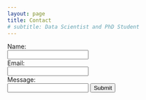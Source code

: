 ```yaml
---
layout: page
title: Contact
# subtitle: Data Scientist and PhD Student
---
```




<form name="gform" id="gform" enctype="text/plain" action="https://docs.google.com/forms/d/e/1FAIpQLSdi62jROrimTz7VHFQvCn8LQkxtLCFDrWrhidy4zE0YzhQwIA/formResponse?" target="hidden_iframe" onsubmit="submitted=true;">
  Name:<br>
  <input type="text" name="entry.1774498490" id="entry.1774498490"><br>
  Email:<br>
  <input type="text" name="entry.90651633" id="entry.90651633"><br>
  Message:<br>
  <input type="text" name="entry.169648525" id="entry.169648525">
  <input type="submit" value="Submit">
</form>

<iframe name="hidden_iframe" id="hidden_iframe" style="display:none;" onload="if(submitted) {}"></iframe>

<script src="https://ajax.googleapis.com/ajax/libs/jquery/3.3.1/"></script>
<script type="text/javascript">var submitted=false;</script>
<script type="text/javascript">
$('#gform').on('submit', function(e) {
  $('#gform *').fadeOut(2000);
  $('#gform').prepend('Your submission has been processed. We will get in touch soon!');
  });
</script>